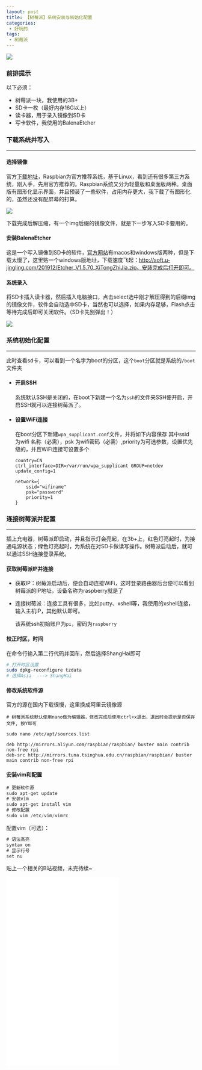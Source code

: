```yaml
---
layout: post
title: 【树莓派】系统安装与初始化配置
categories:
 - 好玩的
tags:
 - 树莓派
---
```


![](C:\Users\jianger\Desktop\IMG_0634.GIF)

<!-- more -->

### 前排提示

以下必须：

- 树莓派一块，我使用的3B+
- SD卡一枚（最好内存16G以上）
- 读卡器，用于录入镜像到SD卡
- 写卡软件，我使用的BalenaEtcher



### 下载系统并写入

---

#### 选择镜像

官方[下载地址](https://www.raspberrypi.org/downloads)，Raspbian为官方推荐系统，基于Linux，看到还有很多第三方系统，刚入手，先用官方推荐的。Raspbian系统又分为轻量版和桌面版两种。桌面版有图形化显示界面，并且预装了一些软件，占用内存更大，我下载了有图形化的，虽然还没有配屏幕的打算。

![](https://upload-images.jianshu.io/upload_images/5471630-c2938a83f363b21e.png?imageMogr2/auto-orient/strip|imageView2/2/format/webp)

下载完成后解压缩，有一个img后缀的镜像文件，就是下一步写入SD卡要用的。

#### 安装BalenaEtcher

这是一个写入镜像到SD卡的软件，[官方网站](https://www.balena.io/etcher)有macos和windows版两种，但是下载太慢了，这里贴一个windows版地址，下载速度飞起：http://soft.u-jingling.com/201912/Etcher_V1.5.70_XiTongZhiJia.zip。安装完成后打开即可。

#### 系统录入

将SD卡插入读卡器，然后插入电脑接口，点击select选中刚才解压得到的后缀img的镜像文件，软件会自动选中SD卡，当然也可以选择，如果内存足够，Flash点击等待完成后即可关闭软件。（SD卡先别弹出！）

![](C:\Users\jianger\Desktop\捕获.JPG)





### 系统初始化配置

---

此时查看sd卡，可以看到一个名字为boot的分区，这个`boot`分区就是系统的`/boot`文件夹

- #### 开启SSH

  系统默认SSH是关闭的，在boot下新建一个名为`ssh`的文件夹SSH便开启，开启SSH就可以连接树莓派了。

- #### 设置WiFi连接

  在boot分区下新建`wpa_supplicant.conf`文件，并将如下内容保存
  其中ssid 为wifi 名称（必需），psk 为wifi密码（必需）,priority为可选参数，设置优先级的，并且WiFi连接可设置多个

  ```
  country=CN
  ctrl_interface=DIR=/var/run/wpa_supplicant GROUP=netdev
  update_config=1
  
  network={
      ssid="wifiname"
      psk="password"
      priority=1
  }
  ```





### 连接树莓派并配置

---

插上充电器，树莓派即启动，并且指示灯会亮起，在3b+上，红色灯亮起时，为接通电源状态；绿色灯亮起时，为系统在对SD卡做读写操作。树莓派启动后，就可以通过SSH连接登录系统。



#### 获取树莓派IP并连接

- 获取IP：树莓派启动后，便会自动连接WiFi，这时登录路由器后台便可以看到树莓派的IP地址，设备名称为raspberry就是了

- 连接树莓派：连接工具有很多，比如putty、xshell等，我使用的xshell连接，输入主机IP，其他默认即可。

  该系统ssh初始账户为`pi`，密码为`raspberry`



#### 校正时区，时间

在命令行输入第二行代码并回车，然后选择ShangHai即可

```bash
# 打开时区设置
sudo dpkg-reconfigure tzdata
# 选择Asia  ---> ShangHai
```



#### 修改系统软件源

官方的源在国内下载很慢，这里换成阿里云镜像源

```
# 树莓派系统默认使用nano做为编辑器，修改完成后使用ctrl+x退出，退出时会提示是否保存文件, 按Y即可

sudo nano /etc/apt/sources.list

deb http://mirrors.aliyun.com/raspbian/raspbian/ buster main contrib non-free rpi
deb-src http://mirrors.tuna.tsinghua.edu.cn/raspbian/raspbian/ buster main contrib non-free rpi
```



#### 安装vim和配置

```csharp
# 更新软件源
sudo apt-get update
# 安装vim
sudo apt-get install vim
# 修改配置
sudo vim /etc/vim/vimrc
```

配置vim（可选）：

```csharp
# 语法高亮
syntax on
# 显示行号
set nu
```

贴上一个相关的B站视频，未完待续~
<iframe src="//player.bilibili.com/player.html?aid=64914801&cid=112679504&page=1" scrolling="no" border="0" frameborder="no" framespacing="0" height="500px" allowfullscreen="true"> </iframe>

